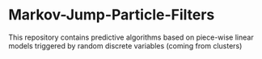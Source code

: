 # Markov-Jump-Particle-Filters
This repository contains predictive algorithms based on piece-wise linear models triggered by random discrete variables (coming from clusters)
